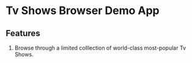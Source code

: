 # Tv Shows Browser Demo App

## Features

1. Browse through a limited colllection of world-class most-popular Tv Shows.
